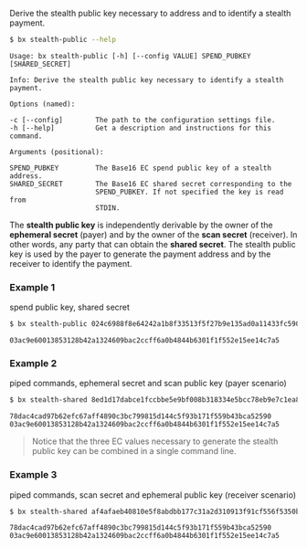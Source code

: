Derive the stealth public key necessary to address and to identify a stealth payment.
```sh
$ bx stealth-public --help
```
```
Usage: bx stealth-public [-h] [--config VALUE] SPEND_PUBKEY              
[SHARED_SECRET]                                                          

Info: Derive the stealth public key necessary to identify a stealth      
payment.                                                                 

Options (named):

-c [--config]        The path to the configuration settings file.        
-h [--help]          Get a description and instructions for this command.

Arguments (positional):

SPEND_PUBKEY         The Base16 EC spend public key of a stealth address.
SHARED_SECRET        The Base16 EC shared secret corresponding to the    
                     SPEND_PUBKEY. If not specified the key is read from 
                     STDIN.
```
The **stealth public key** is independently derivable by the owner of the **ephemeral secret** (payer) and by the owner of the **scan secret** (receiver). In other words, any party that can obtain the **shared secret**. The stealth public key is used by the payer to generate the payment address and by the receiver to identify the payment.
### Example 1
spend public key, shared secret
```sh
$ bx stealth-public 024c6988f8e64242a1b8f33513f5f27b9e135ad0a11433fc590816ff92a353a969 78dac4cad97b62efc67aff4890c3bc799815d144c5f93b171f559b43bca52590
```
```
03ac9e60013853128b42a1324609bac2ccff6a0b4844b6301f1f552e15ee14c7a5
```
### Example 2
piped commands, ephemeral secret and scan public key (payer scenario)
```sh
$ bx stealth-shared 8ed1d17dabce1fccbbe5e9bf008b318334e5bcc78eb9e7c1ea850b7eb0ddb9c8 031bab84e687e36514eeaf5a017c30d32c1f59dd4ea6629da7970ca374513dd006 | bx stealth-public 024c6988f8e64242a1b8f33513f5f27b9e135ad0a11433fc590816ff92a353a969
```
```
78dac4cad97b62efc67aff4890c3bc799815d144c5f93b171f559b43bca52590
03ac9e60013853128b42a1324609bac2ccff6a0b4844b6301f1f552e15ee14c7a5
```

> Notice that the three EC values necessary to generate the stealth public key can be combined in a single command line.

### Example 3
piped commands, scan secret and ephemeral public key (receiver scenario)
```sh
$ bx stealth-shared af4afaeb40810e5f8abdbb177c31a2d310913f91cf556f5350bca10cbfe8b9ec 0247140d2811498679fe9a0467a75ac7aa581476c102d27377bc0232635af8ad36 | bx stealth-public 024c6988f8e64242a1b8f33513f5f27b9e135ad0a11433fc590816ff92a353a969
```
```
78dac4cad97b62efc67aff4890c3bc799815d144c5f93b171f559b43bca52590
03ac9e60013853128b42a1324609bac2ccff6a0b4844b6301f1f552e15ee14c7a5
```